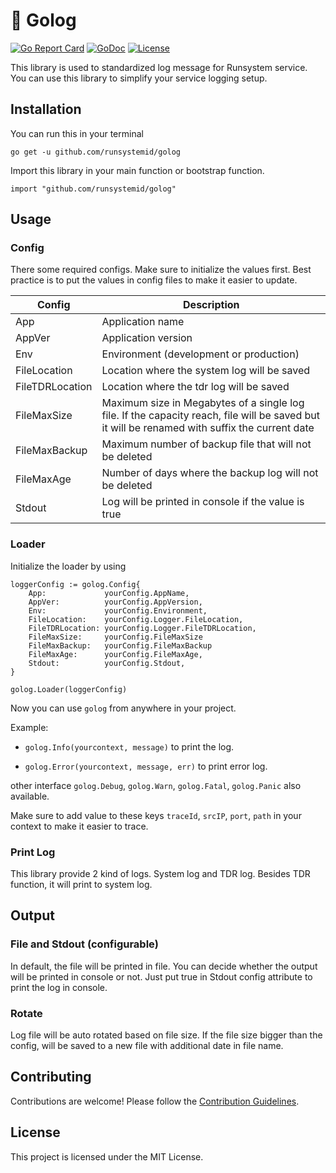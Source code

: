 # 🔪 Golog

[![Go Report Card](https://goreportcard.com/badge/github.com/runsystemid/golog)](https://goreportcard.com/report/github.com/runsystemid/golog)
[![GoDoc](https://godoc.org/github.com/runsystemid/golog?status.svg)](https://godoc.org/github.com/runsystemid/golog)
[![License](https://img.shields.io/badge/License-MIT-blue.svg)](LICENSE)

This library is used to standardized log message for Runsystem service.
You can use this library to simplify your service logging setup.

## Installation

You can run this in your terminal

```shell
go get -u github.com/runsystemid/golog
```

Import this library in your main function or bootstrap function.

```golang
import "github.com/runsystemid/golog"
```

## Usage

### Config

There some required configs. Make sure to initialize the values first. Best practice is to put the values in config files to make it easier to update.

| Config | Description |
| --- | --- |
| App | Application name |
| AppVer | Application version |
| Env | Environment (development or production) |
| FileLocation | Location where the system log will be saved |
| FileTDRLocation | Location where the tdr log will be saved |
| FileMaxSize | Maximum size in Megabytes of a single log file. If the capacity reach, file will be saved but it will be renamed with suffix the current date |
| FileMaxBackup | Maximum number of backup file that will not be deleted |
| FileMaxAge | Number of days where the backup log will not be deleted |
| Stdout | Log will be printed in console if the value is true |

### Loader

Initialize the loader by using

```golang
loggerConfig := golog.Config{
    App:             yourConfig.AppName,
    AppVer:          yourConfig.AppVersion,
    Env:             yourConfig.Environment,
    FileLocation:    yourConfig.Logger.FileLocation,
    FileTDRLocation: yourConfig.Logger.FileTDRLocation,
    FileMaxSize:     yourConfig.FileMaxSize
    FileMaxBackup:   yourConfig.FileMaxBackup
    FileMaxAge:      yourConfig.FileMaxAge,
    Stdout:          yourConfig.Stdout,
}

golog.Loader(loggerConfig)
```

Now you can use `golog` from anywhere in your project.

Example:

- `golog.Info(yourcontext, message)` to print the log.

- `golog.Error(yourcontext, message, err)` to print error log.

other interface `golog.Debug`, `golog.Warn`, `golog.Fatal`, `golog.Panic` also available.

Make sure to add value to these keys `traceId`, `srcIP`, `port`, `path` in your context to make it easier to trace.

### Print Log

This library provide 2 kind of logs. System log and TDR log.
Besides TDR function, it will print to system log.

## Output

### File and Stdout (configurable)

In default, the file will be printed in file. You can decide whether the output will be printed in console or not.
Just put true in Stdout config attribute to print the log in console.

### Rotate

Log file will be auto rotated based on file size. If the file size bigger than the config, will be saved to a new file with additional date in file name.

## Contributing

Contributions are welcome! Please follow the [Contribution Guidelines](CONTRIBUTION.md).

## License

This project is licensed under the MIT License.
